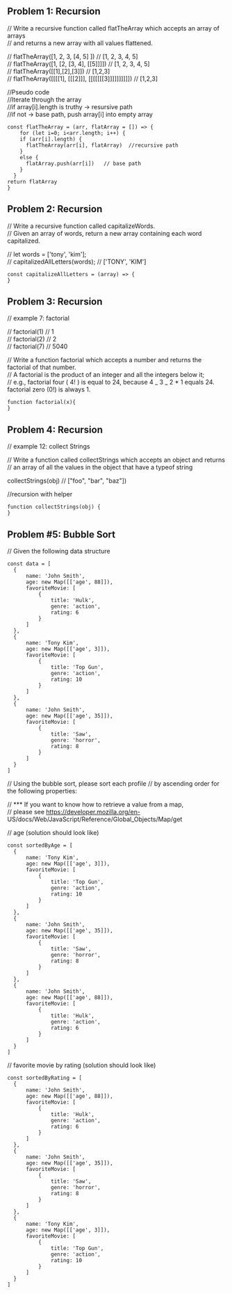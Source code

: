 ## Problem 1: Recursion

// Write a recursive function called flatTheArray which accepts an array of arrays  
// and returns a new array with all values flattened.

// flatTheArray([1, 2, 3, [4, 5] ]) // [1, 2, 3, 4, 5]  
// flatTheArray([1, [2, [3, 4], [[5]]]]) // [1, 2, 3, 4, 5]  
// flatTheArray([[1],[2],[3]]) // [1,2,3]  
// flatTheArray([[[[1], [[[2]]], [[[[[[[3]]]]]]]]]]) // [1,2,3]

//Pseudo code  
//Iterate through the array  
//if array[i].length is truthy -> resursive path  
//if not -> base path, push array[i] into empty array

```
const flatTheArray = (arr, flatArray = []) => {
    for (let i=0; i<arr.length; i++) {
    if (arr[i].length) {
      flatTheArray(arr[i], flatArray)  //recursive path
    }
    else {
      flatArray.push(arr[i])   // base path
    }
  }
return flatArray
}
```

## Problem 2: Recursion

// Write a recursive function called capitalizeWords.  
// Given an array of words, return a new array containing each word capitalized.

// let words = ['tony', 'kim'];  
// capitalizedAllLetters(words); // ['TONY', 'KIM']

```
const capitalizeAllLetters = (array) => {
}
```

## Problem 3: Recursion

// example 7: factorial

// factorial(1) // 1  
// factorial(2) // 2  
// factorial(7) // 5040

// Write a function factorial which accepts a number and returns the factorial of that number.  
// A factorial is the product of an integer and all the integers below it;  
// e.g., factorial four ( 4! ) is equal to 24, because 4 _ 3 _ 2 \* 1 equals 24. factorial zero
(0!) is always 1.

```
function factorial(x){
}

```

## Problem 4: Recursion

// example 12: collect Strings

// Write a function called collectStrings which accepts an object and returns  
// an array of all the values in the object that have a typeof string

collectStrings(obj) // ["foo", "bar", "baz"])

//recursion with helper

```
function collectStrings(obj) {
}

```

## Problem #5: Bubble Sort

// Given the following data structure

```
const data = [
  {
      name: 'John Smith',
      age: new Map([['age', 88]]),
      favoriteMovie: [
          {
              title: 'Hulk',
              genre: 'action',
              rating: 6
          }
      ]
  },
  {
      name: 'Tony Kim',
      age: new Map([['age', 3]]),
      favoriteMovie: [
          {
              title: 'Top Gun',
              genre: 'action',
              rating: 10
          }
      ]
  },
  {
      name: 'John Smith',
      age: new Map([['age', 35]]),
      favoriteMovie: [
          {
              title: 'Saw',
              genre: 'horror',
              rating: 8
          }
      ]
  }
]
```

// Using the bubble sort, please sort each profile
// by ascending order for the following properties:

// \*\*\* If you want to know how to retrieve a value from a map,  
// please see https://developer.mozilla.org/en-
US/docs/Web/JavaScript/Reference/Global_Objects/Map/get

// age (solution should look like)

```
const sortedByAge = [
  {
      name: 'Tony Kim',
      age: new Map([['age', 3]]),
      favoriteMovie: [
          {
              title: 'Top Gun',
              genre: 'action',
              rating: 10
          }
      ]
  },
  {
      name: 'John Smith',
      age: new Map([['age', 35]]),
      favoriteMovie: [
          {
              title: 'Saw',
              genre: 'horror',
              rating: 8
          }
      ]
  },
  {
      name: 'John Smith',
      age: new Map([['age', 88]]),
      favoriteMovie: [
          {
              title: 'Hulk',
              genre: 'action',
              rating: 6
          }
      ]
  }
]
```

// favorite movie by rating (solution should look like)

```
const sortedByRating = [
  {
      name: 'John Smith',
      age: new Map([['age', 88]]),
      favoriteMovie: [
          {
              title: 'Hulk',
              genre: 'action',
              rating: 6
          }
      ]
  },
  {
      name: 'John Smith',
      age: new Map([['age', 35]]),
      favoriteMovie: [
          {
              title: 'Saw',
              genre: 'horror',
              rating: 8
          }
      ]
  },
  {
      name: 'Tony Kim',
      age: new Map([['age', 3]]),
      favoriteMovie: [
          {
              title: 'Top Gun',
              genre: 'action',
              rating: 10
          }
      ]
  }
]

```
